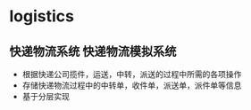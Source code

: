# logistics
快递物流系统
快递物流模拟系统
---------------
* 根据快递公司揽件，运送，中转，派送的过程中所需的各项操作
* 存储快递物流过程中的中转单，收件单，派送单，派件单等信息
* 基于分层实现
